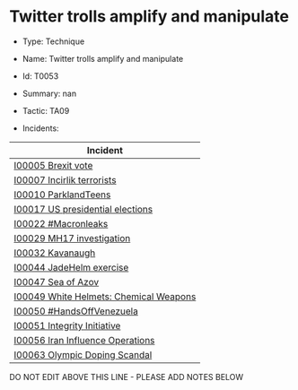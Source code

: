 # Twitter trolls amplify and manipulate

* Type: Technique

* Name: Twitter trolls amplify and manipulate

* Id: T0053

* Summary: nan

* Tactic: TA09

* Incidents:

| Incident |
| --------- |
| [I00005 Brexit vote](../incidents/I00005.md) |
| [I00007 Incirlik terrorists](../incidents/I00007.md) |
| [I00010 ParklandTeens](../incidents/I00010.md) |
| [I00017 US presidential elections](../incidents/I00017.md) |
| [I00022 #Macronleaks](../incidents/I00022.md) |
| [I00029 MH17 investigation](../incidents/I00029.md) |
| [I00032 Kavanaugh](../incidents/I00032.md) |
| [I00044 JadeHelm exercise](../incidents/I00044.md) |
| [I00047 Sea of Azov](../incidents/I00047.md) |
| [I00049 White Helmets: Chemical Weapons](../incidents/I00049.md) |
| [I00050 #HandsOffVenezuela](../incidents/I00050.md) |
| [I00051 Integrity Initiative](../incidents/I00051.md) |
| [I00056 Iran Influence Operations](../incidents/I00056.md) |
| [I00063 Olympic Doping Scandal](../incidents/I00063.md) |

DO NOT EDIT ABOVE THIS LINE - PLEASE ADD NOTES BELOW